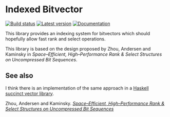 # Indexed Bitvector
[![Build status](https://travis-ci.org/DarkOtter/indexed-bitvec-rs.svg?branch=master)](https://travis-ci.org/DarkOtter/indexed-bitvec-rs)
[![Latest version](https://img.shields.io/crates/v/indexed_bitvec.svg)](https://crates.io/crates/indexed_bitvec)
[![Documentation](https://docs.rs/indexed_bitvec/badge.svg)](https://docs.rs/indexed_bitvec)

This library provides an indexing system for bitvectors which should hopefully
allow fast rank and select operations.

This library is based on the design proposed by Zhou, Andersen and Kaminsky in
*Space–Efficient, High–Performance Rank & Select Structures on Uncompressed Bit Sequences*.

## See also

I think there is an implementation of the same approach in a
[Haskell succinct vector library](https://github.com/Gabriel439/Haskell-Succinct-Vector-Library/blob/03fb94757b68b990664f3e0ce7ea69c7c1c15ca3/src/Succinct/Vector/Index.hs).

Zhou, Andersen and Kaminsky. [*Space–Efficient, High–Performance Rank & Select Structures on Uncompressed Bit Sequences*](https://www.cs.cmu.edu/~./dga/papers/zhou-sea2013.pdf)
